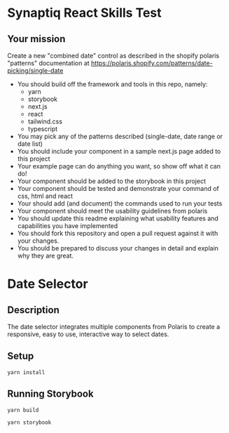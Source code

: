 # Synaptiq React Skills Test

## Your mission

Create a new "combined date" control as described in the shopify polaris "patterns"
documentation at https://polaris.shopify.com/patterns/date-picking/single-date

- You should build off the framework and tools in this repo, namely:
  - yarn
  - storybook
  - next.js
  - react
  - tailwind.css
  - typescript
- You may pick any of the patterns described (single-date, date range or date list)
- You should include your component in a sample next.js page added to this project
- Your example page can do anything you want, so show off what it can do!
- Your component should be added to the storybook in this project
- Your component should be tested and demonstrate your command of css, html and react
- Your should add (and document) the commands used to run your tests
- Your component should meet the usability guidelines from polaris
- You should update this readme explaining what usability features and capabilities you have implemented
- You should fork this repository and open a pull request against it with your changes.
- You should be prepared to discuss your changes in detail and explain why they are great.

# Date Selector

## Description
The date selector integrates multiple components from Polaris to create a responsive, easy to use, interactive way to select dates.

## Setup
`yarn install`

## Running Storybook

`yarn build`

`yarn storybook`

 
